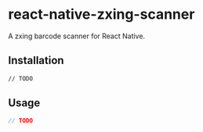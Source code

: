 # react-native-zxing-scanner

A zxing barcode scanner for React Native.

## Installation

```sh
// TODO
```

## Usage

```js
// TODO
```
